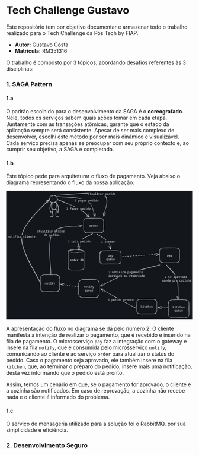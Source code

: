 # Tech Challenge Gustavo

Este repositório tem por objetivo documentar e armazenar todo o trabalho realizado para o Tech Challenge da Pós Tech by FIAP.

- **Autor:** Gustavo Costa
- **Matrícula:** RM351316

O trabalho é composto por 3 tópicos, abordando desafios referentes às 3 disciplinas:

### 1. SAGA Pattern

#### 1.a

O padrão escolhido para o desenvolvimento da SAGA é o **coreografado**. Nele, todos os serviços sabem quais ações tomar em cada etapa. Juntamente com as transações atômicas, garante que o estado da aplicação sempre será consistente. Apesar de ser mais complexo de desenvolver, escolhi este método por ser mais dinâmico e visualizável. Cada serviço precisa apenas se preocupar com seu próprio contexto e, ao cumprir seu objetivo, a SAGA é completada.

#### 1.b

Este tópico pede para arquiteturar o fluxo de pagamento. Veja abaixo o diagrama representando o fluxo da nossa aplicação.

<img src="./docs/saga.png" alt="Diagrama do fluxo SAGA"/>

A apresentação do fluxo no diagrama se dá pelo número 2. O cliente manifesta a intenção de realizar o pagamento, que é recebido e inserido na fila de pagamento. O microsserviço `pay` faz a integração com o gateway e insere na fila `notify`, que é consumida pelo microsserviço `notify`, comunicando ao cliente e ao serviço `order` para atualizar o status do pedido. Caso o pagamento seja aprovado, ele também insere na fila `kitchen`, que, ao terminar o preparo do pedido, insere mais uma notificação, desta vez informando que o pedido está pronto.

Assim, temos um cenário em que, se o pagamento for aprovado, o cliente e a cozinha são notificados. Em caso de reprovação, a cozinha não recebe nada e o cliente é informado do problema.

#### 1.c

O serviço de mensageria utilizado para a solução foi o RabbitMQ, por sua simplicidade e eficiência.

### 2. Desenvolvimento Seguro

